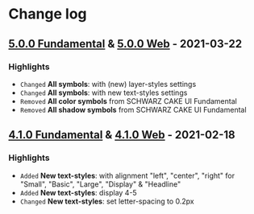 # Change log

## [5.0.0 Fundamental](https://github.com/cake-hub/schwarz-sketch/tree/v5.0.0) & [5.0.0 Web](https://github.com/cake-hub/schwarz-web-sketch/tree/v5.0.0) - 2021-03-22

### Highlights

* `Changed` **All symbols**: with (new) layer-styles settings
* `Changed` **All symbols**: with new text-styles settings
* `Removed` **All color symbols** from SCHWARZ CAKE UI Fundamental
* `Removed` **All shadow symbols** from SCHWARZ CAKE UI Fundamental


## [4.1.0 Fundamental](https://github.com/cake-hub/schwarz-sketch/tree/v4.1.0) & [4.1.0 Web](https://github.com/cake-hub/schwarz-web-sketch/tree/v4.1.0) - 2021-02-18

### Highlights

* `Added` **New text-styles**: with alignment "left", "center", "right" for "Small", "Basic", "Large", "Display" & "Headline"
* `Added` **New text-styles**: display 4-5
* `Changed` **New text-styles**: set letter-spacing to 0.2px
